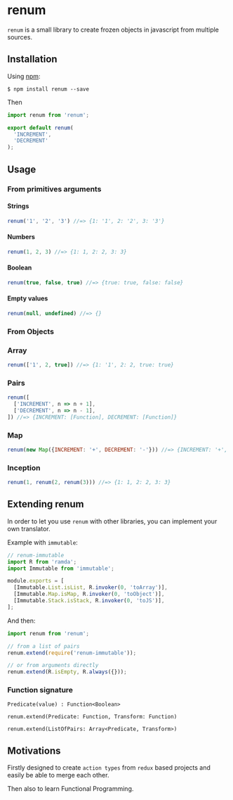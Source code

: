 # renum

`renum` is a small library to create frozen objects in javascript from multiple sources.

## Installation

Using [npm](https://www.npmjs.org/):

    $ npm install renum --save

Then

```js
import renum from 'renum';

export default renum(
  'INCREMENT',
  'DECREMENT'
);
```

## Usage

### From primitives arguments

#### Strings
```js
renum('1', '2', '3') //=> {1: '1', 2: '2', 3: '3'}
```

#### Numbers
```js
renum(1, 2, 3) //=> {1: 1, 2: 2, 3: 3}
```

#### Boolean
```js
renum(true, false, true) //=> {true: true, false: false}
```

#### Empty values
```js
renum(null, undefined) //=> {}
```

### From Objects

### Array

```js
renum(['1', 2, true]) //=> {1: '1', 2: 2, true: true}
```

### Pairs

```js
renum([
  ['INCREMENT', n => n + 1],
  ['DECREMENT', n => n - 1],
]) //=> {INCREMENT: [Function], DECREMENT: [Function]}
```

### Map

```js
renum(new Map({INCREMENT: '+', DECREMENT: '-'})) //=> {INCREMENT: '+', DECREMENT: '-'}
```

### Inception

```js
renum(1, renum(2, renum(3))) //=> {1: 1, 2: 2, 3: 3}
```

## Extending renum

In order to let you use `renum` with other libraries, you can implement your own translator.

Example with `immutable`:

```js
// renum-immutable
import R from 'ramda';
import Immutable from 'immutable';

module.exports = [
  [Immutable.List.isList, R.invoker(0, 'toArray')],
  [Immutable.Map.isMap, R.invoker(0, 'toObject')],
  [Immutable.Stack.isStack, R.invoker(0, 'toJS')],
];
```

And then:

```js
import renum from 'renum';

// from a list of pairs
renum.extend(require('renum-immutable'));

// or from arguments directly
renum.extend(R.isEmpty, R.always({}));
```

### Function signature

`Predicate(value) : Function<Boolean>`

`renum.extend(Predicate: Function, Transform: Function)`

`renum.extend(ListOfPairs: Array<Predicate, Transform>)`

## Motivations

Firstly designed to create `action types` from `redux` based projects and easily be able to merge each other.

Then also to learn Functional Programming.
